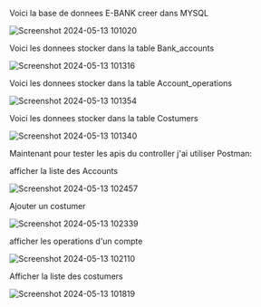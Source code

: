 Voici la base de donnees E-BANK creer dans MYSQL


![Screenshot 2024-05-13 101020](https://github.com/Aymene-Baaddi/Projet-Finale-JEE/assets/101929402/aaef5368-828f-4ed9-b52a-66a3d9b6b2ac)


Voici  les donnees stocker dans la table Bank_accounts


![Screenshot 2024-05-13 101316](https://github.com/Aymene-Baaddi/Projet-Finale-JEE/assets/101929402/3e6919f0-522e-4afe-b888-c6b7923f77fe)


Voici  les donnees stocker dans la table Account_operations


![Screenshot 2024-05-13 101354](https://github.com/Aymene-Baaddi/Projet-Finale-JEE/assets/101929402/e19114d9-c6e8-4dfe-9619-7f26d079fa12)


Voici  les donnees stocker dans la table Costumers


![Screenshot 2024-05-13 101340](https://github.com/Aymene-Baaddi/Projet-Finale-JEE/assets/101929402/565ee81a-1bcf-4097-afe3-c249ea640e6b)



Maintenant pour tester les apis du controller j'ai utiliser Postman:

 afficher la liste des Accounts
 
![Screenshot 2024-05-13 102457](https://github.com/Aymene-Baaddi/Projet-Finale-JEE/assets/101929402/4ac416fd-5956-4cb5-84a1-9dc8e4b2a95e)

 Ajouter un costumer
 
![Screenshot 2024-05-13 102339](https://github.com/Aymene-Baaddi/Projet-Finale-JEE/assets/101929402/248fc08f-c553-4916-9553-89e5d79a0c1f)


afficher les operations d'un compte 


![Screenshot 2024-05-13 102110](https://github.com/Aymene-Baaddi/Projet-Finale-JEE/assets/101929402/40028869-0d15-4d60-b97b-4661d7a97d48)


Afficher la liste des costumers


![Screenshot 2024-05-13 101819](https://github.com/Aymene-Baaddi/Projet-Finale-JEE/assets/101929402/9782a541-0bcf-4641-8c1a-a60b95e733e6)

